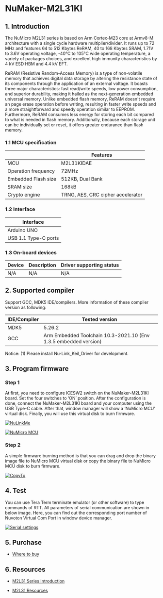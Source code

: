 # NuMaker-M2L31KI

## 1. Introduction

The NuMicro M2L31 series is based on Arm Cortex-M23 core at Armv8-M architecture with a single cycle hardware multiplier/divider. It runs up to 72 MHz and features 64 to 512 Kbytes ReRAM, 40 to 168 Kbytes SRAM, 1.71V to 3.6V operating voltage, -40°C to 105°C wide operating temperature, a variety of packages choices, and excellent high immunity characteristics by 4 kV ESD HBM and 4.4 kV EFT.

ReRAM (Resistive Random-Access Memory) is a type of non-volatile memory that achieves digital data storage by altering the resistance state of its components through the application of an external voltage. It boasts three major characteristics: fast read/write speeds, low power consumption, and superior durability, making it hailed as the next-generation embedded universal memory. Unlike embedded flash memory, ReRAM doesn't require an page erase operation before writing, resulting in faster write speeds and a more straightforward and speedy operation similar to EEPROM. Furthermore, ReRAM consumes less energy for storing each bit compared to what is needed in flash memory. Additionally, because each storage unit can be individually set or reset, it offers greater endurance than flash memory.

### 1.1 MCU specification

|  | Features |
| -- | -- |
| MCU | M2L31KIDAE |
| Operation frequency | 72MHz |
| Embedded Flash size | 512KB, Dual Bank |
| SRAM size | 168kB |
| Crypto engine | TRNG, AES, CRC cipher accelerator |

### 1.2 Interface

| Interface |
| -- |
| Arduino UNO |
| USB 1.1 Type-C ports |

### 1.3 On-board devices

| Device | Description | Driver supporting status |
| -- | -- | -- |
| N/A | N/A | N/A |

## 2. Supported compiler

Support GCC, MDK5 IDE/compilers. More information of these compiler version as following:

| IDE/Compiler  | Tested version                    |
| ---------- | ------------------------------------ |
| MDK5       | 5.26.2                               |
| GCC        | Arm Embedded Toolchain 10.3-2021.10 (Env 1.3.5 embedded version)|

Notice:
(1) Please install Nu-Link_Keil_Driver for development.

## 3. Program firmware

### Step 1

At first, you need to configure ICESW2 switch on the NuMaker-M2L31KI board. Set the four switches to ‘ON’ position. After the configuration is done, connect the NuMaker-M2L31KI board and your computer using the USB Type-C cable. After that, window manager will show a ‘NuMicro MCU’ virtual disk. Finally, you will use this virtual disk to burn firmware.

[![NuLinkMe](https://i.imgur.com/us0Fhhu.png "NuLinkMe")](https://i.imgur.com/us0Fhhu.png "NuLinkMe")

[![NuMicro MCU](https://i.imgur.com/lWnNtpM.png "NuMicro MCU")](https://i.imgur.com/lWnNtpM.png "NuMicro MCU")

### Step 2

A simple firmware burning method is that you can drag and drop the binary image file to NuMicro MCU virtual disk or copy the binary file to NuMicro MCU disk to burn firmware.

[![CopyTo](https://i.imgur.com/6NfGS7m.png "CopyTo")](https://i.imgur.com/6NfGS7m.png "CopyTo")

## 4. Test

You can use Tera Term terminate emulator (or other software) to type commands of RTT. All parameters of serial communication are shown in below image. Here, you can find out the corresponding port number of Nuvoton Virtual Com Port in window device manager.

[![Serial settings](https://i.imgur.com/5NYuSNM.png "Serial settings")](https://i.imgur.com/5NYuSNM.png "Serial settings")

## 5. Purchase

* [Where to buy][1]

## 6. Resources

* [M2L31 Series Introduction][2]
* [M2L31 Resources][3]

  [1]: https://www.nuvoton.com.cn/products/microcontrollers/arm-cortex-m23-mcus/m2l31-series/?tab=5
  [2]: https://www.nuvoton.com.cn/products/microcontrollers/arm-cortex-m23-mcus/m2l31-series/?tab=1
  [3]: https://www.nuvoton.com.cn/products/microcontrollers/arm-cortex-m23-mcus/m2l31-series/?group=Document&tab=2
